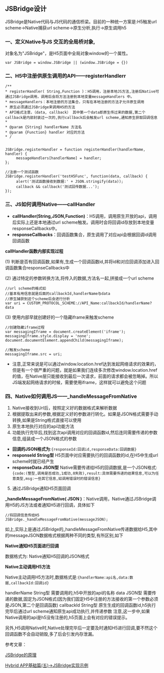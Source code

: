 
## JSBridge设计


JSBridge是Native代码与JS代码的通信桥梁。目前的一种统一方案是:H5触发url scheme->Native捕获url scheme->原生分析,执行->原生调用h5



### 一、定义Native与JS 交互的全局桥对象,

对象名为"JSBridge"，是H5页面中全局对象window的一个属性。

    var JSBridge = window.JSBridge || (window.JSBridge = {})




### 二、H5中注册供原生调用的API——registerHandlerr

    /** 
    * registerHandler( String,Function )：H5调用，注册本地JS方法,注册后Native可通过JSBridge调用，调用后会将方法注册到本地变量messageHandlers 中。
    * messageHandlers：本地注册的方法集合，只有在本地注册的方法才允许原生调用
    * 原生必须通过JSBridge来调用H5的方法
    * API格式注意，（data, callback） 其中第一个data即原生传过来的数据,第二个callback是内部封装过一次的,执行callback后会触发url scheme,通知原生获取回调信息  
    * 
    * @param {String} handlerName 方法名
    * @param {Function} handler 对应的方法				
    * /


    JSBridge.registerHandler = function registerHandler(handlerName, handler) {
   		 messageHandlers[handlerName] = handler;
    };
    
    //注册一个测试函数
    JSBridge.registerHandler('testH5Func', function(data, callback) {
   		 alert('测试函数接收到数据:' + JSON.stringify(data));
    	 callback && callback('测试回传数据...');
    });



### 三、JS如何调用Native——callHandler

- **callHandler(String,JSON,Function)**：H5调用，调用原生开放的api，调用后实际上还是本地通过url scheme触发。调用时会将回调id存放到本地变量responseCallbacks中。
- **responseCallbacks**：回调函数集合，原生调用了对应api会根据回调id调用回调函数

**callHandler函数内部实现过程**

(1) 判断是否有回调函数,如果有,生成一个回调函数id,并将id和对应回调添加进入回调函数集合responseCallbacks中

(2) 通过特定的参数转换方法,将传入的数据,方法名一起,拼接成一个url scheme

    //url scheme的格式如
    //基本有用信息就是后面的callbackId,handlerName与data
    //原生捕获到这个scheme后会进行分析
    var uri = CUSTOM_PROTOCOL_SCHEME://API_Name:callbackId/handlerName?data

(3) 使用内部早就创建好的一个隐藏iframe来触发scheme

    //创建隐藏iframe过程
    var messagingIframe = document.createElement('iframe');
    messagingIframe.style.display = 'none';
    document.documentElement.appendChild(messagingIframe);
    
    //触发scheme
    messagingIframe.src = uri;


- 注意,正常来说是可以通过window.location.href达到发起网络请求的效果的，但是有一个很严重的问题，就是如果我们连续多次修改window.location.href的值，在Native层只能接收到最后一次请求，前面的请求都会被忽略掉。所以JS端发起网络请求的时候，需要使用iframe，这样就可以避免这个问题




### 四、Native如何调用JS——_handleMessageFromNative

1. Native接收到Url后，按照定义好的数据格式来解析数据
2. 根据提取出来的参数,根据定义好的参数进行转化。如果是JSON格式需要手动转换,如果是String格式直接可以使用
3. 原生本地执行对应的api功能方法
4. 功能执行完毕后,找到这次api调用对应的回调函数id,然后连同需要传递的参数信息,组装成一个JSON格式的参数
  - **回调的JSON格式为**:`{responseId:回调id,responseData:回调数据}`
  - **responseId String型** H5页面中对应需要执行的回调函数的id,在H5中生成url scheme时就已经产生
  - **responseData JSON型** Native需要传递给H5的回调数据,是一个JSON格式: `{code:(整型,调用是否成功,1成功,0失败),result:具体需要传递的结果信息,可以为任意类型,msg:一些其它信息,如调用错误时的错误信息}`
  
5. 通过JSBridge通知H5页面回调


**_handleMessageFromNative( JSON )**：Native调用，Native通过JSBridge调用H5的JS方法或者通知H5进行回调，具体如下

    //将回调信息传给H5
    JSBridge._handleMessageFromNative(messageJSON);	

如上,实际上是通过JSBridge的_handleMessageFromNative传递数据给H5,其中的messageJSON数据格式根据两种不同的类型,有所区别,如下

**Native通知H5页面进行回调**

数据格式为: Native通知H5回调的JSON格式

**Native主动调用H5方法**

Native主动调用H5方法时,数据格式是:`{handlerName:api名,data:数据,callbackId:回调id}`

handlerName String型 需要调用的,h5中开放的api的名称
data JSON型 需要传递的数据,固定为JSON格式(因为我们固定H5中注册的方法接收的第一个参数必须是JSON,第二个是回调函数)
callbackId String型 原生生成的回调函数id,h5执行完毕后通过url scheme通知原生api成功执行,并传递参数
注意,这一步中,如果Native调用的api是h5没有注册的,h5页面上会有对应的错误提示。

另外,H5调用Native时,Native处理完毕后一定要及时通知H5进行回调,要不然这个回调函数不会自动销毁,多了后会引发内存泄漏。


 






参考文章：


[JSBridge的原理](http://www.cnblogs.com/dailc/p/5931324.html)

[Hybrid APP基础篇(五)->JSBridge实现示例](http://www.cnblogs.com/dailc/p/5931328.html)
